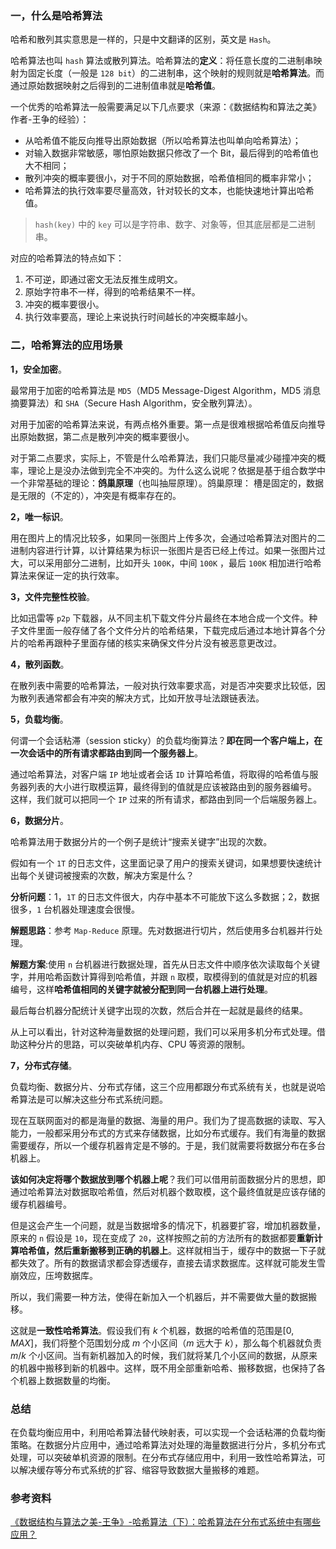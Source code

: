 ### 一，什么是哈希算法

哈希和散列其实意思是一样的，只是中文翻译的区别，英文是 `Hash`。

哈希算法也叫 `hash` 算法或散列算法。哈希算法的**定义**：将任意长度的二进制串映射为固定长度（一般是 `128 bit`）的二进制串，这个映射的规则就是**哈希算法**。而通过原始数据映射之后得到的二进制值串就是**哈希值**。

一个优秀的哈希算法一般需要满足以下几点要求（来源：《数据结构和算法之美》作者-王争的经验）：

+ 从哈希值不能反向推导出原始数据（所以哈希算法也叫单向哈希算法）；
+ 对输入数据非常敏感，哪怕原始数据只修改了一个 Bit，最后得到的哈希值也大不相同；
+ 散列冲突的概率要很小，对于不同的原始数据，哈希值相同的概率非常小；
+ 哈希算法的执行效率要尽量高效，针对较长的文本，也能快速地计算出哈希值。

> `hash(key)` 中的 `key` 可以是字符串、数字、对象等，但其底层都是二进制串。

对应的哈希算法的特点如下：

1. 不可逆，即通过密文无法反推生成明文。
2. 原始字符串不一样，得到的哈希结果不一样。
3. 冲突的概率要很小。
4. 执行效率要高，理论上来说执行时间越长的冲突概率越小。

### 二，哈希算法的应用场景

**1，安全加密**。

最常用于加密的哈希算法是 `MD5`（MD5 Message-Digest Algorithm，MD5 消息摘要算法）和 `SHA`（Secure Hash Algorithm，安全散列算法）。

对用于加密的哈希算法来说，有两点格外重要。第一点是很难根据哈希值反向推导出原始数据，第二点是散列冲突的概率要很小。

对于第二点要求，实际上，不管是什么哈希算法，我们只能尽量减少碰撞冲突的概率，理论上是没办法做到完全不冲突的。为什么这么说呢？依据是基于组合数学中一个非常基础的理论：**鸽巢原理**（也叫抽屉原理）。鸽巢原理： 槽是固定的，数据是无限的（不定的），冲突是有概率存在的。

**2，唯一标识**。

用在图片上的情况比较多，如果同一张图片上传多次，会通过哈希算法对图片的二进制内容进行计算，以计算结果为标识一张图片是否已经上传过。如果一张图片过大，可以采用部分二进制，比如开头 `100K`，中间 `100K` ，最后 `100K` 相加进行哈希算法来保证一定的执行效率。

**3，文件完整性校验**。

比如迅雷等 `p2p` 下载器，从不同主机下载文件分片最终在本地合成一个文件。种子文件里面一般存储了各个文件分片的哈希结果，下载完成后通过本地计算各个分片的哈希再跟种子里面存储的核实来确保文件分片没有被恶意更改过。

**4，散列函数**。

在散列表中需要的哈希算法，一般对执行效率要求高，对是否冲突要求比较低，因为散列表通常都会有冲突的解决方式，比如开放寻址法跟链表法。

**5，负载均衡**。

何谓一个会话粘滞（session sticky）的负载均衡算法？**即在同一个客户端上，在一次会话中的所有请求都路由到同一个服务器上**。

通过哈希算法，对客户端 `IP` 地址或者会话 `ID` 计算哈希值，将取得的哈希值与服务器列表的大小进行取模运算，最终得到的值就是应该被路由到的服务器编号。 这样，我们就可以把同一个 `IP` 过来的所有请求，都路由到同一个后端服务器上。

**6，数据分片**。

哈希算法用于数据分片的一个例子是统计“搜索关键字”出现的次数。

假如有一个 `1T` 的日志文件，这里面记录了用户的搜索关键词，如果想要快速统计出每个关键词被搜索的次数，解决方案是什么？

**分析问题**：1，`1T` 的日志文件很大，内存中基本不可能放下这么多数据；2，数据很多，`1` 台机器处理速度会很慢。

**解题思路**：参考 `Map-Reduce` 原理。先对数据进行切片，然后使用多台机器并行处理。

**解题方案**:使用 `n` 台机器进行数据处理，首先从日志文件中顺序依次读取每个关键字，并用哈希函数计算得到哈希值，并跟 `n` 取模，取模得到的值就是对应的机器编号，这样**哈希值相同的关键字就被分配到同一台机器上进行处理**。

最后每台机器分配统计关键字出现的次数，然后合并在一起就是最终的结果。

从上可以看出，针对这种海量数据的处理问题，我们可以采用多机分布式处理。借助这种分片的思路，可以突破单机内存、CPU 等资源的限制。

**7，分布式存储**。

负载均衡、数据分片、分布式存储，这三个应用都跟分布式系统有关，也就是说哈希算法是可以解决这些分布式系统问题。

现在互联网面对的都是海量的数据、海量的用户。我们为了提高数据的读取、写入能力，一般都采用分布式的方式来存储数据，比如分布式缓存。我们有海量的数据需要缓存，所以一个缓存机器肯定是不够的。于是，我们就需要将数据分布在多台机器上。

**该如何决定将哪个数据放到哪个机器上呢**？我们可以借用前面数据分片的思想，即通过哈希算法对数据取哈希值，然后对机器个数取模，这个最终值就是应该存储的缓存机器编号。

但是这会产生一个问题，就是当数据增多的情况下，机器要扩容，增加机器数量，原来的 `n` 假设是 `10`，现在变成了 `20`，这样按照之前的方法所有的数据都要**重新计算哈希值，然后重新搬移到正确的机器上**。这样就相当于，缓存中的数据一下子就都失效了。所有的数据请求都会穿透缓存，直接去请求数据库。这样就可能发生雪崩效应，压垮数据库。

所以，我们需要一种方法，使得在新加入一个机器后，并不需要做大量的数据搬移。

这就是**一致性哈希算法**。假设我们有 $k$ 个机器，数据的哈希值的范围是$[0, MAX]$，我们将整个范围划分成 $m$ 个小区间（$m$ 远大于 $k$），那么每个机器就负责 $m/k$ 个小区间。当有新机器加入的时候，我们就将某几个小区间的数据，从原来的机器中搬移到新的机器中。这样，既不用全部重新哈希、搬移数据，也保持了各个机器上数据数量的均衡。

### 总结

在负载均衡应用中，利用哈希算法替代映射表，可以实现一个会话粘滞的负载均衡策略。在数据分片应用中，通过哈希算法对处理的海量数据进行分片，多机分布式处理，可以突破单机资源的限制。在分布式存储应用中，利用一致性哈希算法，可以解决缓存等分布式系统的扩容、缩容导致数据大量搬移的难题。

### 参考资料

[《数据结构与算法之美-王争》-哈希算法（下）：哈希算法在分布式系统中有哪些应用？](https://time.geekbang.org/column/article/67388)